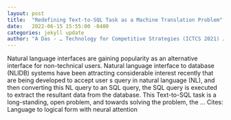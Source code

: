 ```yaml
---
layout: post
title:  "Redefining Text-to-SQL Task as a Machine Translation Problem"
date:   2022-06-15 15:55:00 -0400
categories: jekyll update
author: "A Das - … Technology for Competitive Strategies (ICTCS 2021) …"
---
```

Natural language interfaces are gaining popularity as an alternative interface for non-technical users. Natural language interface to database (NLIDB) systems have been attracting considerable interest recently that are being developed to accept user s query in natural language (NL), and then converting this NL query to an SQL query, the SQL query is executed to extract the resultant data from the database. This Text-to-SQL task is a long-standing, open problem, and towards solving the problem, the …
Cites: ‪Language to logical form with neural attention‬  